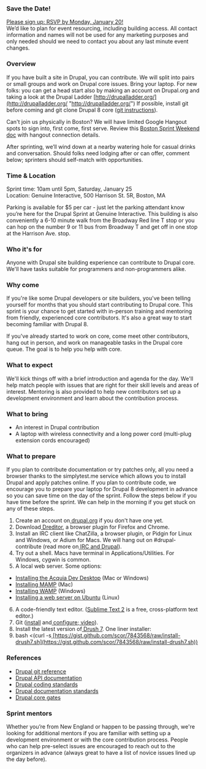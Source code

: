 ### Save the Date!

[Please sign up: RSVP by Monday, January
20!](http://d8sprint.drupalgardens.com/)\
 We’d like to plan for event resourcing, including building access. All
contact information and names will not be used for any marketing
purposes and only needed should we need to contact you about any last
minute event changes.

### Overview

If you have built a site in Drupal, you can contribute. We will split
into pairs or small groups and work on Drupal core issues. Bring your
laptop. For new folks: you can get a head start also by making an
account on Drupal.org and taking a look at the Drupal Ladder
[http://drupalladder.org/](http://drupalladder.org/ "http://drupalladder.org/")
If possible, install git before coming and git clone Drupal 8 core ([git
instructions](https://drupal.org/project/drupal/git-instructions)).

Can't join us physically in Boston? We will have limited Google Hangout
spots to sign into, first come, first serve. Review this [Boston Sprint
Weekend doc](http://bit.ly/bosdrupalsprint) with hangout connection
details.

After sprinting, we’ll wind down at a nearby watering hole for casual
drinks and conversation. Should folks need lodging after or can offer,
comment below; sprinters should self-match with opportunities.

### Time & Location

Sprint time: 10am until 5pm, Saturday, January 25\
 Location: Genuine Interactive, 500 Harrison St. 5R, Boston, MA

Parking is available for \$5 per car - just let the parking attendant
know you’re here for the Drupal Sprint at Genuine Interactive. This
building is also conveniently a 6-10 minute walk from the Broadway Red
line T stop or you can hop on the number 9 or 11 bus from Broadway T and
get off in one stop at the Harrison Ave. stop.

### Who it's for

Anyone with Drupal site building experience can contribute to Drupal
core. We'll have tasks suitable for programmers and non-programmers
alike.

### Why come

If you're like some Drupal developers or site builders, you've been
telling yourself for months that you should start contributing to Drupal
core. This sprint is your chance to get started with in-person training
and mentoring from friendly, experienced core contributors. It's also a
great way to start becoming familiar with Drupal 8.

If you've already started to work on core, come meet other contributors,
hang out in person, and work on manageable tasks in the Drupal core
queue. The goal is to help you help with core.

### What to expect

We'll kick things off with a brief introduction and agenda for the day.
We'll help match people with issues that are right for their skill
levels and areas of interest. Mentoring is also provided to help new
contributors set up a development environment and learn about the
contribution process.

### What to bring

-   An interest in Drupal contribution
-   A laptop with wireless connectivity and a long power cord
    (multi-plug extension cords encouraged)

### What to prepare

If you plan to contribute documentation or try patches only, all you
need a browser thanks to the simplytest.me service which allows you to
install Drupal and apply patches online. If you plan to contribute code,
we encourage you to prepare your laptop for Drupal 8 development in
advance so you can save time on the day of the sprint. Follow the steps
below if you have time before the sprint. We can help in the morning if
you get stuck on any of these steps.

1.  Create an account
    on[ ](http://drupal.org/)[drupal.org](http://drupal.org/) if you
    don't have one yet.
2.  Download[ ](https://dreditor.org/)[Dreditor](https://dreditor.org/),
    a browser plugin for Firefox and Chrome.
3.  Install an IRC client like ChatZilla, a browser plugin, or Pidgin
    for Linux and Windows, or Adium for Macs. We will hang out on
    \#drupal-contribute (read more on[ ](https://drupal.org/irc)[IRC and
    Drupal](https://drupal.org/irc)).
4.  Try out a shell. Macs have terminal in Applications/Utilities. For
    Windows, cygwin is common.
5.  A local web server. Some options:

-   [Installing the Acquia Dev
    Desktop](http://drupalize.me/videos/install-drupal-locally-dev-desktop) (Mac
    or Windows)
-   [Installing
    MAMP](http://drupalize.me/videos/installing-mamp-web-server) (Mac)
-   [Installing
    WAMP](http://drupalize.me/videos/installing-wampserver) (Windows)
-   [Installing a web server on
    Ubuntu](http://drupalize.me/videos/installing-web-server-ubuntu) (Linux)

6.  A code-friendly text editor. ([Sublime Text
    2](http://www.sublimetext.com/2) is a free, cross-platform text
    editor.)
7.  Git
    ([install](http://drupal.org/documentation/git/install) and[ configure](http://drupal.org/documentation/git/configure);[ video](http://drupalize.me/videos/install-git)).
8.  Install the latest version
    of[ ](https://github.com/drush-ops/drush)[Drush
    7](https://github.com/drush-ops/drush). One liner installer:
9.  bash \<(curl
    -s[ ](https://gist.github.com/scor/7843568/raw/install-drush7.sh)[https://gist.github.com/scor/7843568/raw/install-drush7.sh](https://gist.github.com/scor/7843568/raw/install-drush7.sh))

### References

-   [Drupal git reference](http://drupal.org/documentation/git)
-   [Drupal API documentation](http://api.drupal.org/api/drupal/8)
-   [Drupal coding standards](http://drupal.org/coding-standards)
-   [Drupal documentation
    standards](http://drupal.org/coding-standards/docs)
-   [Drupal core gates](http://drupal.org/core-gates)

### Sprint mentors

Whether you’re from New England or happen to be passing through, we're
looking for additional mentors if you are familiar with setting up a
development environment or with the core contribution process. People
who can help pre-select issues are encouraged to reach out to the
organizers in advance (always great to have a list of novice issues
lined up the day before).